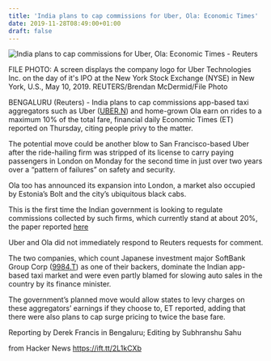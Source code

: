 ```yaml
---
title: 'India plans to cap commissions for Uber, Ola: Economic Times'
date: 2019-11-28T08:49:00+01:00
draft: false
---
```


![](https://s3.reutersmedia.net/resources/r/?m=02&d=20191128&t=2&i=1457621031&w=1200&r=LYNXMPEFAR046 "  India plans to cap commissions for Uber, Ola: Economic Times - Reuters")  

FILE PHOTO: A screen displays the company logo for Uber Technologies Inc. on the day of it's IPO at the New York Stock Exchange (NYSE) in New York, U.S., May 10, 2019. REUTERS/Brendan McDermid/File Photo

BENGALURU (Reuters) - India plans to cap commissions app-based taxi aggregators such as Uber ([UBER.N](https://www.reuters.com/companies/UBER.N)) and home-grown Ola earn on rides to a maximum 10% of the total fare, financial daily Economic Times (ET) reported on Thursday, citing people privy to the matter.

The potential move could be another blow to San Francisco-based Uber after the ride-hailing firm was stripped of its license to carry paying passengers in London on Monday for the second time in just over two years over a “pattern of failures” on safety and security.

Ola too has announced its expansion into London, a market also occupied by Estonia’s Bolt and the city’s ubiquitous black cabs.

This is the first time the Indian government is looking to regulate commissions collected by such firms, which currently stand at about 20%, the paper reported [here](https://economictimes.indiatimes.com/news/economy/policy/ola-uber-fees-may-be-capped-at-10-of-total-fare/articleshow/72269085.cms.)

Uber and Ola did not immediately respond to Reuters requests for comment.

The two companies, which count Japanese investment major SoftBank Group Corp ([9984.T](https://www.reuters.com/companies/9984.T)) as one of their backers, dominate the Indian app-based taxi market and were even partly blamed for slowing auto sales in the country by its finance minister.

The government’s planned move would allow states to levy charges on these aggregators’ earnings if they choose to, ET reported, adding that there were also plans to cap surge pricing to twice the base fare.

Reporting by Derek Francis in Bengaluru; Editing by Subhranshu Sahu

  
  
from Hacker News https://ift.tt/2L1kCXb